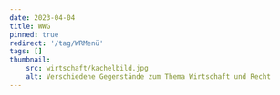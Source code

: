 ```yaml
---
date: 2023-04-04
title: WWG
pinned: true
redirect: '/tag/WRMenü'
tags: []
thumbnail: 
    src: wirtschaft/kachelbild.jpg
    alt: Verschiedene Gegenstände zum Thema Wirtschaft und Recht
---
```



